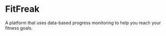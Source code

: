 # FitFreak
A platform that uses data-based progress monitoring to help you reach your fitness goals. 
